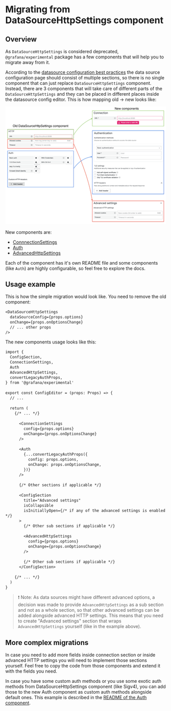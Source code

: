 # Migrating from DataSourceHttpSettings component

## Overview

As `DataSourceHttpSettings` is considered deprecated, `@grafana/experimental` package has a few components that will help you to migrate away from it.

According to the [datasource configuration best practices](https://docs.google.com/document/d/11XMaYHSMSra8AoN2-yVW-5QPbjEXgkAFbTIF6N84cGE/edit) the data source configuration page should consist of multiple sections, so there is no single component that can just replace `DataSourceHttpSettings` component. Instead, there are 3 components that will take care of different parts of the `DataSourceHttpSettings` and they can be placed in different places inside the datasource config editor. This is how mapping old -> new looks like:

<img src="./docs-img/migrate-from-datasource-http-settings.png" width="600">

New components are:

- [ConnnectionSettings](./Connection)
- [Auth](./Auth)
- [AdvancedHttpSettings](./AdvancedSettings)

Each of the component has it's own README file and some components (like `Auth`) are highly configurable, so feel free to explore the docs.

## Usage example

This is how the simple migration would look like. You need to remove the old component:

```tsx
<DataSourceHttpSettings
  dataSourceConfig={props.options}
  onChange={props.onOptionsChange}
  // ... other props
/>
```

The new components usage looks like this:

```tsx
import {
  ConfigSection,
  ConnectionSettings,
  Auth
  AdvancedHttpSettings,
  convertLegacyAuthProps,
} from '@grafana/experimental'

export const ConfigEditor = (props: Props) => {
  // ...

  return (
    {/* ... */}

      <ConnectionSettings
        config={props.options}
        onChange={props.onOptionsChange}
      />

      <Auth
        {...convertLegacyAuthProps({
          config: props.options,
          onChange: props.onOptionsChange,
        })}
      />

      {/* Other sections if applicable */}

      <ConfigSection
        title="Advanced settings"
        isCollapsible
        isInitiallyOpen={/* if any of the advanced settings is enabled */}
      >
        {/* Other sub sections if applicable */}

        <AdvancedHttpSettings
          config={props.options}
          onChange={props.onOptionsChange}
        />

        {/* Other sub sections if applicable */}
      </ConfigSection>

    {/* ... */}
  )
}
```

> ❗️ Note: As data sources might have different advanced options, a decision was made to provide `AdvancedHttpSettings` as a sub section and not as a whole section, so that other advanced settings can be added alongside advanced HTTP settings. This means that you need to create "Advanced settings" section that wraps `AdvancedHttpSettings` yourself (like in the example above).

## More complex migrations

In case you need to add more fields inside connection section or inside advanced HTTP settings you will need to implement those sections yourself. Feel free to copy the code from those components and extend it with the fields you need.

In case you have some custom auth methods or you use some exotic auth methods from DataSourceHttpSettings component (like Sigv4), you can add those to the new Auth component as custom auth methods alongside default ones. This example is described in the [README of the Auth component](./Auth/README.md).
